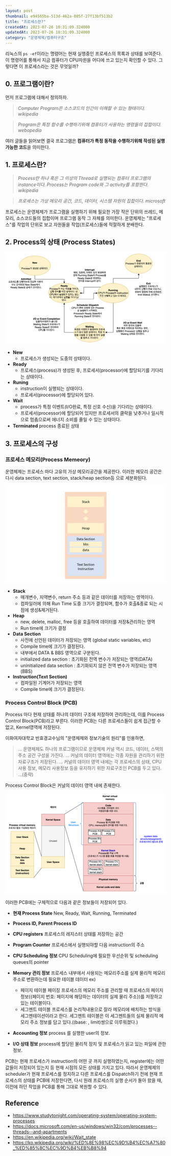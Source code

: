 ```yaml
---
layout: post
thumbnail: e94565ba-513d-462a-805f-27f13bf513b2
title: "프로세스란?"
createdAt: 2023-07-26 10:31:09.324000
updatedAt: 2023-07-26 10:31:09.324000
category: "운영체제/컴퓨터구조"
---
```

리눅스의 ``ps -ef``이라는 명령어는 현재 실행중인 프로세스의 목록과 상태를 보여준다. 이 명령어를 통해서 지금 컴퓨터가 CPU자원을 어디에 쓰고 있는지 확인할 수 있다. 그렇다면 이 프로세스라는 것은 무엇일까? 


## 0. 프로그램이란?
 먼저 프로그램에 대해서 정의하자.
 > _Computer Program은 소스코드의 인간이 이해할 수 있는 형태이다.
 wikipedia_
 
 > _Program은 특정 함수를 수행하기위해 컴퓨터가 사용하는 명령들의 집합이다.
 webopedia_
 
 여러 글들을 읽어보면 결국 프로그램은 **컴퓨터가 특정 동작을 수행하기위해 작성된 실행가능한 코드**을 의미한다.
 

## 1. 프로세스란?
 
 > _Process란 하나 혹은 그 이상의 Thread로 실행되는 컴퓨터 프로그램의 instance이다. Process는 Program code와 그 activity를 포함한다.
 wikipedia_
 
 > _프로세스는 가상 메모리 공간, 코드, 데이터, 시스템 자원의 집합이다. 
microsoft_

 프로세스는 운영체제가 프로그램을 실행하기 위해 필요한 가장 작은 단위의 쓰레드, 메모리, 소스코드들의 집합이며 프로그램 동작 그 자체를 의미한다.  운영체제는  "프로세스"를 작업의 단위로 보고 자원들을 작업(프로세스)들에 적절하게 분배한다.
## 2. Process의 상태 (Process States)

<img alt="image" src="/images/e94565ba-513d-462a-805f-27f13bf513b2"/>

 * **New**
 	- 프로세스가 생성되는 도중의 상태이다.
 * **Ready**
 	- 프로세스(process)가 생성된 후, 프로세서(processor)에 할당되기를 기다리는 상태이다.
 * **Runing**
 	- instruction이 실행되는 상태이다.
    - 프로세서(processor)에 할당되어 있다.
 * **Wait**
 	- process가 특정 이벤트(I/O완료, 특정 신호 수신)을 기다리는 상태이다.
    - 프로세서(processor)에 할당되어 있지만 프로세서의 클락을 낮추거나 일시적으로 멈춤으로써 에너지 소비를 줄일 수 있는 상태이다.
 * **Terminated**
 	process 종료된 상태

## 3. 프로세스의 구성
### 프로세스 메모리(Process Memeory)

운영체제는 프로세스 마다 고유의 가상 메모리공간을 제공한다. 이러한 메모리 공간은 다시 data section, text section, stack/heap section등 으로 세분화된다.

<img alt="image" src="/images/bed5a320-9385-46ea-8af9-094cbe97ca6f"/>

* **Stack**
    - 매개변수, 지역변수, return 주소 등과 같은 데이터를 저장하는 영역이다.
    - 컴파일러에 의해 Run Time 도중 크기가 결정되며, 함수가 호출&종료 되는 시점에 생성&제거된다.  
* **Heap**
    - new, delete, malloc, free 등을 호출하여 데이터를 저장&관리하는 영역
    - Run time에 크기가 결정
* **Data Section**
    - 사전에 선언된 데이터가 저장되는 영역 (global static variables, etc)
    - Compile time에 크기가 결정된다.
    - 내부에서 DATA & BBS 영역으로 구분된다.
    - initialized data section : 초기화된 전역 변수가 저장되는 영역(DATA)
    - uninitialized data section : 초기화되지 않은 전역 변수가 저장되는 영역(BBS)
* **Instruction(Text Section)**
    - 컴파일된 기계어가 저장되는 영역
    - Compile time에 크기가 결정된다.
   
    
### Process Control Block (PCB)
 Process 마다 현재 상태를 하나의 데이터 구조에 저장하여 관리하는데, 이를 Process Control Block(PCB)라고 부른다. 이러한 PCB는 다른 프로세스들이 쉽게 접근할 수 없고, Kernel영역에 저장된다.
 
이화여자대학교 반효경교수님의 "운영체제와 정보기술의 원리"를 인용하면,

> ... 운영체제도 하나의 프로그램이므로 운영체제 커널 역시 코드, 데이터, 스택의 주소 공간 구성을 가진다. ... 커널의 데이터 영역에는 각종 자원을 관리하기 위한 자료구조가 저장된다. ... 커널의 데이터 영역 내에는 각 프로세스의 상태, CPU 사용 정보, 메모리 사용정보 등을 유지하기 위한 자료구조인 PCB를 두고 있다. ...(중략)

Process Control Block은 커널의 데이터 영역 내에 존재한다. 


<img alt="image" src="/images/db52f1e5-4d31-47db-a4aa-f3c3d350a61c"/>


이러한 PCB에는 구체적으로 다음과 같은 정보들이 저장되어 있다.

* **현재 Process State**
	New, Ready, Wait, Running, Terminated
* **Process ID, Parent Process ID**
* **CPU registers**
	프로세스의 레지스터 상태를 저장하는 공간
* **Program Counter**
	프로세스에서 실행되야할 다음 instruction의 주소
* **CPU Scheduling 정보**
	CPU Scheduling에 필요한 우선순위 및 scheduling queues의 pointer
* **Memory 관리 정보**
	프로세스 내부에서 사용되는 메모리주소를 실제 물리적 메모리 주소로 변환하는데 필요한 테이블 데이터
	ex)
    - 페이지 테이블
     페이징 프로세스의 메모리 주소를 관리할 때 프로세스의 페이지 정보({페이지 번호: 페이지에 해당하는 데이터의 실제 물리 주소})를 저장하고 있는 테이블이다.
     - 세그멘트 테이블
     프로세스를 논리적내용으로 잘라 메모리에 배치하는 방식을 세그멘테이션이라고 한다. 세그멘트 테이블은 이 세그멘트들의 실제 물리적 메모리 주소 정보를 담고 있다.((base: , limit)쌍으로 이루워졌다.)
    
* **Accounting 정보**
	process 를 실행한 user의 정보.
* **I/O 상태 정보**
	process에 할당된 물리적 장치 및 프로세스가 읽고 있는 파일에 관한 정보.

 PCB는 현재  프로세스가 instruction의 어떤 곳 까지 실행하였는지, register에는 어떤 값들이 저장되어 있는지 등 현재 시점의 모든 상태를 가지고 있다.
 따라서 운영체제의 scheduler가 현재 프로세스를 정지하고 다른 프로세스를 Dispatch하기 전에 현재 프로세스의 상태를 PCB에 저장한다면,
 다시 원래 프로세스의 실행 순서가 돌아 왔을 때, 이전에 하던 작업을 PCB를 통해 그대로 복원할 수 있다.

	
## Reference 
 - https://www.studytonight.com/operating-system/operating-system-processes
 - https://docs.microsoft.com/en-us/windows/win32/com/processes--threads--and-apartments
 - https://en.wikipedia.org/wiki/Wait_state
 - https://ko.wikipedia.org/wiki/%ED%8E%98%EC%9D%B4%EC%A7%80_%ED%85%8C%EC%9D%B4%EB%B8%94
